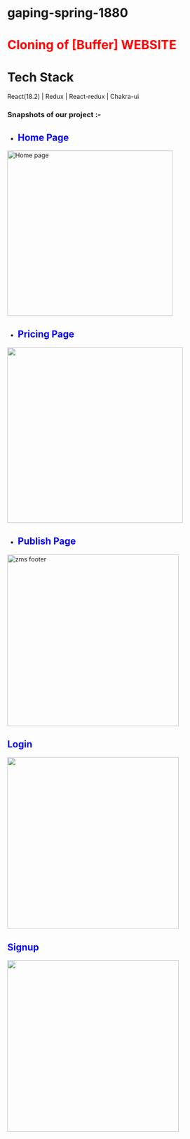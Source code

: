 # gaping-spring-1880
# <span style="color:red"> Cloning of [Buffer] WEBSITE</span>

# Tech Stack

React(18.2) | Redux | React-redux | Chakra-ui


### Snapshots of our project :- 

- ## <span style="color:blue"> Home Page </span>

<img width="377" alt="Home page" src="https://miro.medium.com/max/700/1*5EGApnWaGzam6QFebnfvVg.png">



- ## <span style="color:blue"> Pricing Page</span>

<img width="400" alt="" src="https://miro.medium.com/max/1400/1*DhhH9H4G2_XqpTyRiM9a0Q.png">


- ## <span style="color:blue">Publish Page</span>
 <img width="391" alt="zms footer" src="https://miro.medium.com/max/1400/1*QI332NLAyazbdsLkDel5xA.png">
 
  ## <span style="color:blue">Login</span>
 <img width="391" alt="" src="https://miro.medium.com/max/1400/1*E410dOkQBetq-0zPm-CfJQ.png">
 
  ## <span style="color:blue">Signup</span>
 <img width="391" alt="" src="https://miro.medium.com/max/1400/1*pJ3kmrd8AQCxRZyIfzpSFQ.png">
 
